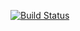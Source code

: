 [![Build Status](https://travis-ci.org/gtt116/cookiecutter-webapi.svg?branch=master)](https://travis-ci.org/gtt116/cookiecutter-webapi)
